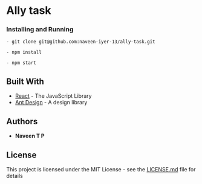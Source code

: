 # Ally task

### Installing and Running

```
- git clone git@github.com:naveen-iyer-13/ally-task.git
```
```
- npm install
```
```
- npm start
```


## Built With

* [React](https://reactjs.org/) - The JavaScript Library
* [Ant Design](https://ant.design/) - A design library

## Authors

* **Naveen T P**

## License

This project is licensed under the MIT License - see the [LICENSE.md](LICENSE.md) file for details
